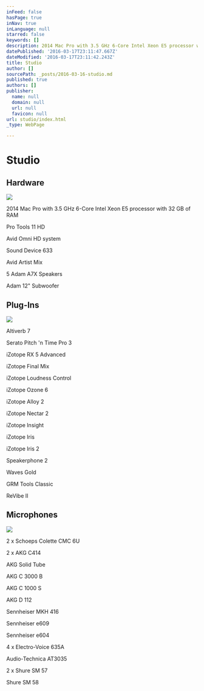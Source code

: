 ```yaml
---
inFeed: false
hasPage: true
inNav: true
inLanguage: null
starred: false
keywords: []
description: 2014 Mac Pro with 3.5 GHz 6-Core Intel Xeon E5 processor with 32 GB of RAM
datePublished: '2016-03-17T23:11:47.667Z'
dateModified: '2016-03-17T23:11:42.243Z'
title: Studio
author: []
sourcePath: _posts/2016-03-16-studio.md
published: true
authors: []
publisher:
  name: null
  domain: null
  url: null
  favicon: null
url: studio/index.html
_type: WebPage

---
```

# Studio

## Hardware
![](https://the-grid-user-content.s3-us-west-2.amazonaws.com/4a384e12-a983-46e9-bd97-21322d384621.jpg)

2014 Mac Pro with 3.5 GHz 6-Core Intel Xeon E5 processor with 32 GB of RAM

Pro Tools 11 HD

Avid Omni HD system

Sound Device 633

Avid Artist Mix

5 Adam A7X Speakers

Adam 12" Subwoofer

## Plug-Ins
![](https://the-grid-user-content.s3-us-west-2.amazonaws.com/2b60f571-df08-4a0b-b09f-ab8c0beb2efd.jpg)

Altiverb 7

Serato Pitch 'n Time Pro 3

iZotope RX 5 Advanced

iZotope Final Mix

iZotope Loudness Control

iZotope Ozone 6

iZotope Alloy 2

iZotope Nectar 2

iZotope Insight

iZotope Iris

iZotope Iris 2

Speakerphone 2

Waves Gold

GRM Tools Classic

ReVibe II

## Microphones
![](https://the-grid-user-content.s3-us-west-2.amazonaws.com/ab17022e-80bd-4bd2-87c4-8f1c0769f8a6.jpg)

2 x Schoeps Colette CMC 6U

2 x AKG C414

AKG Solid Tube

AKG C 3000 B

AKG C 1000 S

AKG D 112

Sennheiser MKH 416

Sennheiser e609

Sennheiser e604

4 x Electro-Voice 635A

Audio-Technica AT3035

2 x Shure SM 57

Shure SM 58